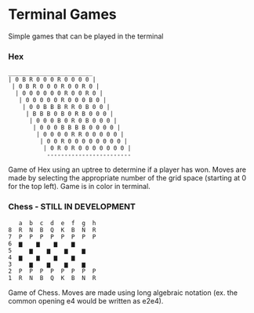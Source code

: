 # Terminal Games
Simple games that can be played in the terminal

### Hex
```
________________________
| 0 B R 0 0 0 R 0 0 0 0 |
 | 0 B R 0 0 0 R 0 0 R 0 |
  | 0 0 0 0 0 0 R 0 0 R 0 |
   | 0 0 0 0 0 R 0 0 0 B 0 |
    | 0 0 B B B R R 0 B 0 0 |
     | B B B 0 B 0 R B 0 0 0 |
      | 0 0 0 B 0 R 0 B 0 0 0 |
       | 0 0 0 B B B B 0 0 0 0 |
        | 0 0 0 0 R R 0 0 0 0 0 |
         | 0 0 R 0 0 0 0 0 0 0 0 |
          | 0 R 0 R 0 0 0 0 0 0 0 |
           ------------------------
```
Game of Hex using an uptree to determine if a player has won. Moves are made
by selecting the appropriate number of the grid space (starting at 0 for the 
top left). Game is in color in terminal.

### Chess - STILL IN DEVELOPMENT

```
   a  b  c  d  e  f  g  h
8  R  N  B  Q  K  B  N  R 
7  P  P  P  P  P  P  P  P 
6  ▆    ▆    ▆    ▆      
5     ▆    ▆    ▆    ▆    
4  ▆    ▆    ▆    ▆       
3     ▆    ▆    ▆    ▆    
2  P  P  P  P  P  P  P  P 
1  R  N  B  Q  K  B  N  R 
```

Game of Chess. Moves are made using long algebraic notation (ex. the common 
opening e4 would be written as e2e4). 
